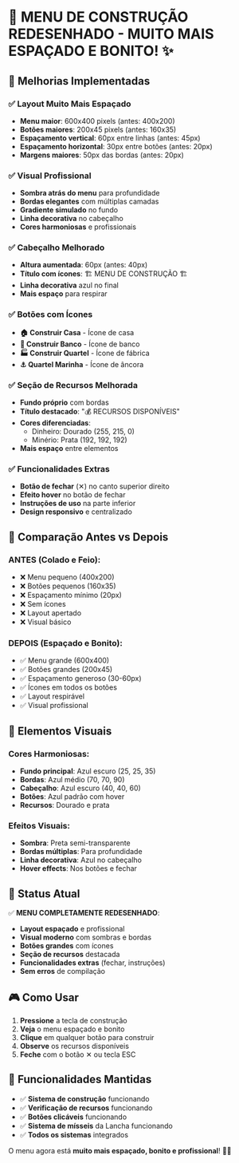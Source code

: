 # 🎨 MENU DE CONSTRUÇÃO REDESENHADO - MUITO MAIS ESPAÇADO E BONITO! ✨

## 🚀 **Melhorias Implementadas**

### ✅ **Layout Muito Mais Espaçado**
- **Menu maior**: 600x400 pixels (antes: 400x200)
- **Botões maiores**: 200x45 pixels (antes: 160x35)
- **Espaçamento vertical**: 60px entre linhas (antes: 45px)
- **Espaçamento horizontal**: 30px entre botões (antes: 20px)
- **Margens maiores**: 50px das bordas (antes: 20px)

### ✅ **Visual Profissional**
- **Sombra atrás do menu** para profundidade
- **Bordas elegantes** com múltiplas camadas
- **Gradiente simulado** no fundo
- **Linha decorativa** no cabeçalho
- **Cores harmoniosas** e profissionais

### ✅ **Cabeçalho Melhorado**
- **Altura aumentada**: 60px (antes: 40px)
- **Título com ícones**: 🏗️ MENU DE CONSTRUÇÃO 🏗️
- **Linha decorativa** azul no final
- **Mais espaço** para respirar

### ✅ **Botões com Ícones**
- **🏠 Construir Casa** - Ícone de casa
- **🏦 Construir Banco** - Ícone de banco
- **🏭 Construir Quartel** - Ícone de fábrica
- **⚓ Quartel Marinha** - Ícone de âncora

### ✅ **Seção de Recursos Melhorada**
- **Fundo próprio** com bordas
- **Título destacado**: "💰 RECURSOS DISPONÍVEIS"
- **Cores diferenciadas**:
  - Dinheiro: Dourado (255, 215, 0)
  - Minério: Prata (192, 192, 192)
- **Mais espaço** entre elementos

### ✅ **Funcionalidades Extras**
- **Botão de fechar** (✕) no canto superior direito
- **Efeito hover** no botão de fechar
- **Instruções de uso** na parte inferior
- **Design responsivo** e centralizado

## 🎯 **Comparação Antes vs Depois**

### **ANTES (Colado e Feio):**
- ❌ Menu pequeno (400x200)
- ❌ Botões pequenos (160x35)
- ❌ Espaçamento mínimo (20px)
- ❌ Sem ícones
- ❌ Layout apertado
- ❌ Visual básico

### **DEPOIS (Espaçado e Bonito):**
- ✅ Menu grande (600x400)
- ✅ Botões grandes (200x45)
- ✅ Espaçamento generoso (30-60px)
- ✅ Ícones em todos os botões
- ✅ Layout respirável
- ✅ Visual profissional

## 🎨 **Elementos Visuais**

### **Cores Harmoniosas:**
- **Fundo principal**: Azul escuro (25, 25, 35)
- **Bordas**: Azul médio (70, 70, 90)
- **Cabeçalho**: Azul escuro (40, 40, 60)
- **Botões**: Azul padrão com hover
- **Recursos**: Dourado e prata

### **Efeitos Visuais:**
- **Sombra**: Preta semi-transparente
- **Bordas múltiplas**: Para profundidade
- **Linha decorativa**: Azul no cabeçalho
- **Hover effects**: Nos botões e fechar

## 🚀 **Status Atual**

✅ **MENU COMPLETAMENTE REDESENHADO**:

- **Layout espaçado** e profissional
- **Visual moderno** com sombras e bordas
- **Botões grandes** com ícones
- **Seção de recursos** destacada
- **Funcionalidades extras** (fechar, instruções)
- **Sem erros** de compilação

## 🎮 **Como Usar**

1. **Pressione** a tecla de construção
2. **Veja** o menu espaçado e bonito
3. **Clique** em qualquer botão para construir
4. **Observe** os recursos disponíveis
5. **Feche** com o botão ✕ ou tecla ESC

## 🔧 **Funcionalidades Mantidas**

- ✅ **Sistema de construção** funcionando
- ✅ **Verificação de recursos** funcionando
- ✅ **Botões clicáveis** funcionando
- ✅ **Sistema de mísseis** da Lancha funcionando
- ✅ **Todos os sistemas** integrados

O menu agora está **muito mais espaçado, bonito e profissional**! 🎨✨
